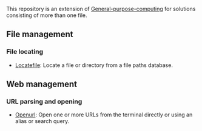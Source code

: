 
This repository is an extension of [General-purpose-computing](https://github.com/unixfoundation/general-purpose-computing) for solutions consisting of more than one file.

## File management

### File locating

* [Locatefile](https://github.com/unixfoundation/general-purpose-computing.packaged-solutions/tree/master/file_management/file_locating/locatefile#locatefile): Locate a file or directory from a file paths database.

## Web management

### URL parsing and opening

* [Openurl](https://github.com/unixfoundation/general-purpose-computing.packaged-solutions/tree/master/web_management/url_parsing_and_opening/openurl#openurl): Open one or more URLs from the terminal directly or using an alias or search query.


